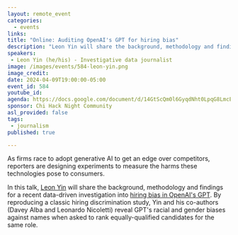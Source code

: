 ```yaml
---
layout: remote_event
categories:
  - events
links: 
title: "Online: Auditing OpenAI's GPT for hiring bias"
description: "Leon Yin will share the background, methodology and findings for a recent data-driven investigation into hiring bias in OpenAI's GPT. By reproducing a classic hiring discrimination study, Yin and his co-authors (Davey Alba and Leonardo Nicoletti) reveal GPT's racial and gender biases against names when asked to rank equally-qualified candidates for the same role."
speakers:
 - Leon Yin (he/his) - Investigative data journalist
image: /images/events/584-leon-yin.png
image_credit:
date: 2024-04-09T19:00:00-05:00
event_id: 584
youtube_id: 
agenda: https://docs.google.com/document/d/14GtScQm0l6GyqdNht0LpqG8LmcEF7i3COjNJ06PaTj8/edit#
sponsor: Chi Hack Night Community
asl_provided: false
tags:
 - journalism
published: true

---
```


As firms race to adopt generative AI to get an edge over competitors, reporters are designing experiments to measure the harms these technologies pose to consumers.

In this talk, [Leon Yin](https://www.leonyin.org/) will share the background, methodology and findings for a recent data-driven investigation into [hiring bias in OpenAI's GPT](https://www.bloomberg.com/graphics/2024-openai-gpt-hiring-racial-discrimination/). By reproducing a classic hiring discrimination study, Yin and his co-authors (Davey Alba and Leonardo Nicoletti) reveal GPT's racial and gender biases against names when asked to rank equally-qualified candidates for the same role.